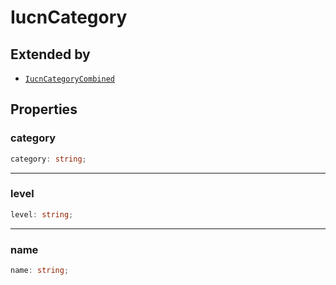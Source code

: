# IucnCategory

## Extended by

- [`IucnCategoryCombined`](IucnCategoryCombined.md)

## Properties

### category

```ts
category: string;
```

***

### level

```ts
level: string;
```

***

### name

```ts
name: string;
```

